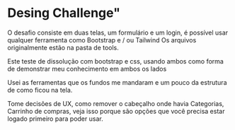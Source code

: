 # Desing Challenge"

O desafio consiste em duas telas, um formulário e um login, é possível usar qualquer ferramenta como Bootstrap e / ou Tailwind Os arquivos originalmente  estão na pasta de tools.

Este teste de dissolução com bootstrap e css, usando ambos como forma de demonstrar meu conhecimento em ambos os lados

Usei as ferramentas que os fundos me mandaram e um pouco da estrutura de como ficou na tela.

Tome decisões de UX, como remover o cabeçalho onde havia Categorias, Carrinho de compras, veja isso porque são opções que você precisa estar logado primeiro para poder usar.